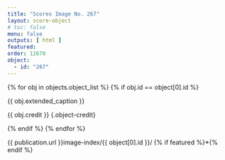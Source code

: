 ```yaml
---
title: "Scores Image No. 267"
layout: score-object
# toc: false
menu: false
outputs: [ html ]
featured: 
order: 12670
object:
  - id: "267"
---
```


{% for obj in objects.object_list %}
{% if obj.id == object[0].id %}

{{ obj.extended_caption }}

{{ obj.credit }} {.object-credit}

{% endif %}
{% endfor %}

<div class="object-credit object-url is-print-only">

{{ publication.url }}image-index/{{ object[0].id }}/ {% if featured %}*{% endif %}

</div>
